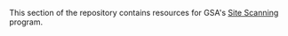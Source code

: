 This section of the repository contains resources for GSA's [Site Scanning](https://digital.gov/site-scanning) program.  
